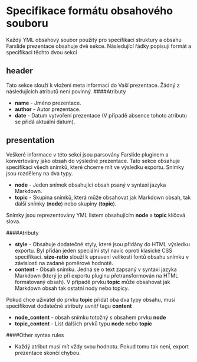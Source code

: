 Specifikace formátu obsahového souboru
========
Každý YML obsahový soubor použitý pro specifikaci struktury a obsahu Farslide prezentace obsahuje dvě sekce.
Následující řádky popisují formát a specifikaci těchto dvou sekcí


header
------------
Tato sekce slouží k vložení meta informací do Vaší prezentace. Žádný z následujících atributů není povinný.
####Atributy
- **name** - Jméno prezentace.
- **author** - Autor prezentace.
- **date** - Datum vytvoření prezentace (V případě absence tohoto atributu se přidá aktuální datum).

presentation
------------
Veškeré informace v této sekci jsou parsovány Farslide pluginem a konvertovány jako obsah do výsledné prezentace.
Tato sekce obsahuje specifikaci všech snímků, které chceme mít ve výsledku exportu. Snímky jsou rozděleny na dva typy.

- **node** - Jeden snímek obsahující obsah psaný v syntaxi jazyka Markdown.
- **topic** - Skupina snímků, která může obsahovat jak Markdown obsah, tak další snímky (**node**) nebo skupiny (**topic**).


Snímky jsou reprezentovány YML listem obsahujícím **node** a **topic** klíčová slova.


####Atributy
- **style** - Obsahuje dodatečné styly, které jsou přidány do HTML výsledku exportu. Byl přidán jeden speciální styl navíc oproti klasické CSS specifikaci. **size-ratio** slouží k upravení velikosti fontů obsahu snímku v závislosti na zadané poměrové hodnotě. 
- **content** - Obsah snímku. Jedná se o text zapsaný v syntaxi jazyka Markdown (který je při exportu pluginu přetransformován na HTML formátovaný obsah). V případě prvku **topic** může obsahovat jak Markdown obsah tak ostatní nody nebo topicy.

Pokud chce uživatel do prvku **topic** přidat oba dva typy obsahu, musí specifikovat dodatečné atributy uvnitř tagu **content**

- **node_content** - obsah snímku totožný s obsahem prvku **node**
- **topic_content** - List dalších prvků typu **node** nebo **topic**

####Other syntax rules
- Každý atribut musí mít vždy svou hodnotu. Pokud tomu tak není, export prezentace skončí chybou.

